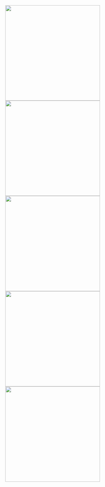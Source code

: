 <img src="https://github.com/user-attachments/assets/7fb86b19-d651-4b12-a307-e3400604ed85" width="300"/>
<img src="https://github.com/user-attachments/assets/4224c865-630d-4b0f-94ad-678cf71d02f9" width="300"/>
<img src="https://github.com/user-attachments/assets/74be1bb0-4938-4890-9f9d-521c234e3183" width="300"/>
<img src="https://github.com/user-attachments/assets/a9cbecd9-9922-425a-8c4d-6e896b1c6b45" width="300"/>
<img src="https://github.com/user-attachments/assets/52763513-e11e-49db-8c84-48b9108a91d7" width="300"/>
